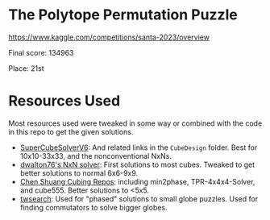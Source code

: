 # The Polytope Permutation Puzzle
https://www.kaggle.com/competitions/santa-2023/overview

Final score: 134963

Place: 21st

# Resources Used
Most resources used were tweaked in some way or combined with the code in this repo to get the given solutions.
- [SuperCubeSolverV6](http://langnotes.com/CubeDesign/SuperCubeSolverV6/SuperCubeSolverV6.txt): And related links in the `CubeDesign` folder. Best for 10x10-33x33, and the nonconventional NxNs.
- [dwalton76's NxN solver](https://github.com/dwalton76/rubiks-cube-NxNxN-solver): First solutions to most cubes. Tweaked to get better solutions to normal 6x6-9x9.
- [Chen Shuang Cubing Repos](https://github.com/cs0x7f): including min2phase, TPR-4x4x4-Solver, and cube555. Better solutions to <5x5.
- [twsearch](https://github.com/cubing/twsearch): Used for "phased" solutions to small globe puzzles. Used for finding commutators to solve bigger globes.
